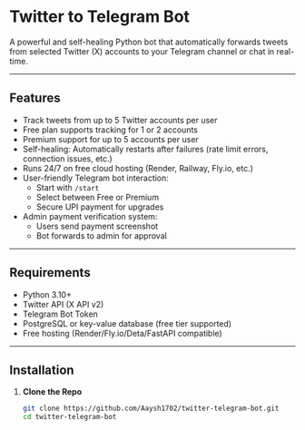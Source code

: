 # Twitter to Telegram Bot

A powerful and self-healing Python bot that automatically forwards tweets from selected Twitter (X) accounts to your Telegram channel or chat in real-time.

---

## Features

- Track tweets from up to 5 Twitter accounts per user
- Free plan supports tracking for 1 or 2 accounts
- Premium support for up to 5 accounts per user
- Self-healing: Automatically restarts after failures (rate limit errors, connection issues, etc.)
- Runs 24/7 on free cloud hosting (Render, Railway, Fly.io, etc.)
- User-friendly Telegram bot interaction:
  - Start with `/start`
  - Select between Free or Premium
  - Secure UPI payment for upgrades
- Admin payment verification system:
  - Users send payment screenshot
  - Bot forwards to admin for approval

---

## Requirements

- Python 3.10+
- Twitter API (X API v2)
- Telegram Bot Token
- PostgreSQL or key-value database (free tier supported)
- Free hosting (Render/Fly.io/Deta/FastAPI compatible)

---

## Installation

1. **Clone the Repo**
   ```bash
   git clone https://github.com/Aaysh1702/twitter-telegram-bot.git
   cd twitter-telegram-bot

